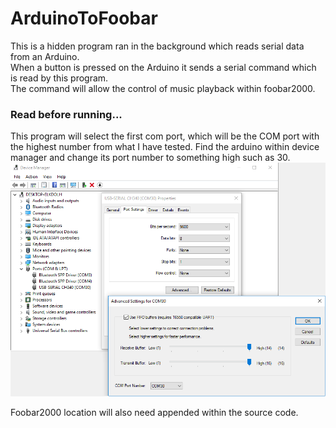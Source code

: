 # ArduinoToFoobar
This is a hidden program ran in the background which reads serial data from an Arduino.  
When a button is pressed on the Arduino it sends a serial command which is read by this program.  
The command will allow the control of music playback within foobar2000.

### Read before running...
This program will select the first com port, which will be the COM port with the highest number from what I have tested.
Find the arduino within device manager and change its port number to something high such as 30.
![](IMAGES/dev.png)

Foobar2000 location will also need appended within the source code.